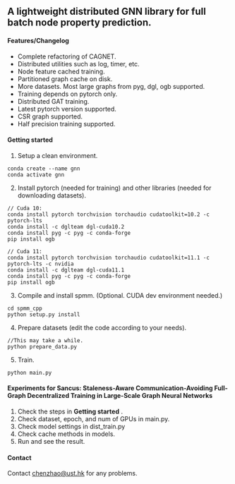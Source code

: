 ## A lightweight distributed GNN library for full batch node property prediction. 


#### Features/Changelog 
- Complete refactoring of CAGNET. 
- Distributed utilities such as log, timer, etc. 
- Node feature cached training.
- Partitioned graph cache on disk.
- More datasets. Most large graphs from pyg, dgl, ogb supported.
- Training depends on pytorch only.
- Distributed GAT training.
- Latest pytorch version supported. 
- CSR graph supported.
- Half precision training supported.


#### Getting started

1. Setup a clean environment.
```
conda create --name gnn
conda activate gnn
```
2. Install pytorch (needed for training) and other libraries (needed for downloading datasets). 


```
// Cuda 10:
conda install pytorch torchvision torchaudio cudatoolkit=10.2 -c pytorch-lts
conda install -c dglteam dgl-cuda10.2
conda install pyg -c pyg -c conda-forge
pip install ogb
```

```
// Cuda 11:
conda install pytorch torchvision torchaudio cudatoolkit=11.1 -c pytorch-lts -c nvidia
conda install -c dglteam dgl-cuda11.1
conda install pyg -c pyg -c conda-forge
pip install ogb
```

3. Compile and install spmm. (Optional. CUDA dev environment needed.)
```
cd spmm_cpp
python setup.py install
```

4. Prepare datasets (edit the code according to your needs).
```
//This may take a while.
python prepare_data.py
```
5. Train.
```
python main.py
```


#### Experiments for Sancus: Staleness-Aware Communication-Avoiding Full-Graph Decentralized Training in Large-Scale Graph Neural Networks
1. Check the steps in **Getting started** .
2. Check dataset, epoch, and num of GPUs in main.py.
3. Check model settings in dist_train.py 
4. Check cache methods in models.
5. Run and see the result. 


#### Contact

Contact chenzhao@ust.hk for any problems.

